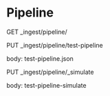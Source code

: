 # Pipeline

GET _ingest/pipeline/

PUT _ingest/pipeline/test-pipeline

body: test-pipeline.json

PUT _ingest/pipeline/_simulate

body: test-pipeline-simulate